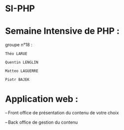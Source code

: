 # SI-PHP

# Semaine Intensive de PHP :
groupe n°18 :

    Théo LARUE

    Quentin LENGLIN

    Matteo LAGUERRE

    Piotr BAJEK

# Application web :

– Front office de présentation du contenu 
de votre choix 

– Back office de gestion du contenu 
